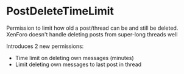 # PostDeleteTimeLimit

Permission to limit how old a post/thread can be and still be deleted. XenForo doesn't handle deleting posts from super-long threads well

Introduces 2 new permissions:

- Time limit on deleting own messages (minutes)
- Limit deleting own messages to last post in thread
